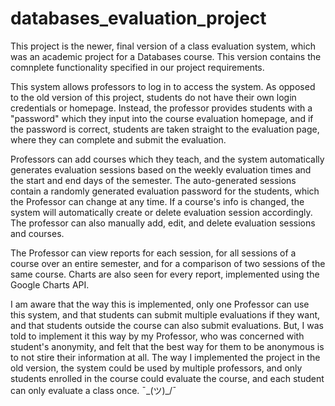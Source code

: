 # databases_evaluation_project

This project is the newer, final version of a class evaluation system, which was an academic project for a Databases course. This version contains the comnplete functionality specified in our project requirements. 

This system allows professors to log in to access the system. As opposed to the old version of this project, students do not have their own login credentials or homepage. Instead, the professor provides students with a "password" which they input into the course evaluation homepage, and if the password is correct, students are taken straight to the evaluation page, where they can complete and submit the evaluation. 

Professors can add courses which they teach, and the system automatically generates evaluation sessions based on the weekly evaluation times and the start and end days of the semester. The auto-generated sessions contain a randomly generated evaluation password for the students, which the Professor can change at any time. If a course's info is changed, the system will automatically create or delete evaluation session accordingly. The professor can also manually add, edit, and delete evaluation sessions and courses.

The Professor can view reports for each session, for all sessions of a course over an entire semester, and for a comparison of two sessions of the same course. Charts are also seen for every report, implemented using the Google Charts API. 

I am aware that the way this is implemented, only one Professor can use this system, and that students can submit multiple evaluations if they want, and that students outside the course can also submit evaluations. But, I was told to implement it this way by my Professor, who was concerned with student's anonymity, and felt that the best way for them to be anonymous is to not stire their information at all. The way I implemented the project in the old version, the system could be used by multiple professors, and only students enrolled in the course could evaluate the course, and each student can only evaluate a class once. ¯\_(ツ)_/¯
